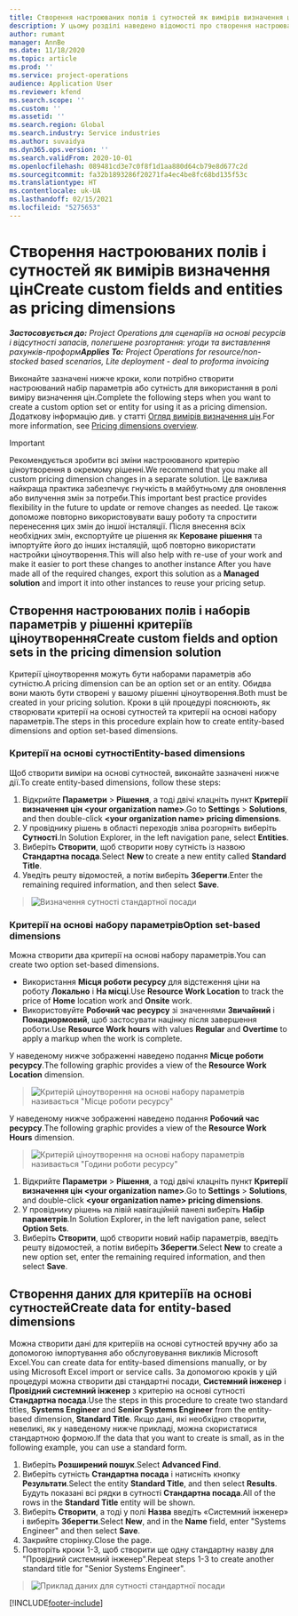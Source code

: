 ```yaml
---
title: Створення настроюваних полів і сутностей як вимірів визначення цін
description: У цьому розділі наведено відомості про створення настроюваних наборів параметрів або сутностей.
author: rumant
manager: AnnBe
ms.date: 11/18/2020
ms.topic: article
ms.prod: ''
ms.service: project-operations
audience: Application User
ms.reviewer: kfend
ms.search.scope: ''
ms.custom: ''
ms.assetid: ''
ms.search.region: Global
ms.search.industry: Service industries
ms.author: suvaidya
ms.dyn365.ops.version: ''
ms.search.validFrom: 2020-10-01
ms.openlocfilehash: 089481cd3e7c0f8f1d1aa880d64cb79e8d677c2d
ms.sourcegitcommit: fa32b1893286f20271fa4ec4be8fc68bd135f53c
ms.translationtype: HT
ms.contentlocale: uk-UA
ms.lasthandoff: 02/15/2021
ms.locfileid: "5275653"
---
```

# <a name="create-custom-fields-and-entities-as-pricing-dimensions"></a><span data-ttu-id="af55d-103">Створення настроюваних полів і сутностей як вимірів визначення цін</span><span class="sxs-lookup"><span data-stu-id="af55d-103">Create custom fields and entities as pricing dimensions</span></span>

<span data-ttu-id="af55d-104">_**Застосовується до:** Project Operations для сценаріїв на основі ресурсів і відсутності запасів, полегшене розгортання: угоди та виставлення рахунків-проформ_</span><span class="sxs-lookup"><span data-stu-id="af55d-104">_**Applies To:** Project Operations for resource/non-stocked based scenarios, Lite deployment - deal to proforma invoicing_</span></span>

<span data-ttu-id="af55d-105">Виконайте зазначені нижче кроки, коли потрібно створити настроюваний набір параметрів або сутність для використання в ролі виміру визначення цін.</span><span class="sxs-lookup"><span data-stu-id="af55d-105">Complete the following steps when you want to create a custom option set or entity for using it as a pricing dimension.</span></span> <span data-ttu-id="af55d-106">Додаткову інформацію див. у статті [Огляд вимірів визначення цін](pricing-dimensions-overview.md).</span><span class="sxs-lookup"><span data-stu-id="af55d-106">For more information, see [Pricing dimensions overview](pricing-dimensions-overview.md).</span></span>  

> [!IMPORTANT]
> <span data-ttu-id="af55d-107">Рекомендується зробити всі зміни настроюваного критерію ціноутворення в окремому рішенні.</span><span class="sxs-lookup"><span data-stu-id="af55d-107">We recommend that you make all custom pricing dimension changes in a separate solution.</span></span> <span data-ttu-id="af55d-108">Це важлива найкраща практика забезпечує гнучкість в майбутньому для оновлення або вилучення змін за потреби.</span><span class="sxs-lookup"><span data-stu-id="af55d-108">This important best practice provides flexibility in the future to update or remove changes as needed.</span></span> <span data-ttu-id="af55d-109">Це також допоможе повторно використовувати вашу роботу та спростити перенесення цих змін до іншої інсталяції. Після внесення всіх необхідних змін, експортуйте це рішення як **Кероване рішення** та імпортуйте його до інших інсталяцій, щоб повторно використати настройки ціноутворення.</span><span class="sxs-lookup"><span data-stu-id="af55d-109">This will also help with re-use of your work and make it easier to port these changes to another instance After you have made all of the required changes, export this solution as a **Managed solution** and import it into other instances to reuse your pricing setup.</span></span>

  
## <a name="create-custom-fields-and-option-sets-in-the-pricing-dimension-solution"></a><span data-ttu-id="af55d-110">Створення настроюваних полів і наборів параметрів у рішенні критеріїв ціноутворення</span><span class="sxs-lookup"><span data-stu-id="af55d-110">Create custom fields and option sets in the pricing dimension solution</span></span>

<span data-ttu-id="af55d-111">Критерії ціноутворення можуть бути наборами параметрів або сутністю.</span><span class="sxs-lookup"><span data-stu-id="af55d-111">A pricing dimension can be an option set or an entity.</span></span> <span data-ttu-id="af55d-112">Обидва вони мають бути створені у вашому рішенні ціноутворення.</span><span class="sxs-lookup"><span data-stu-id="af55d-112">Both must be created in your pricing solution.</span></span> <span data-ttu-id="af55d-113">Кроки в цій процедурі пояснюють, як створювати критерії на основі сутностей та критерії на основі набору параметрів.</span><span class="sxs-lookup"><span data-stu-id="af55d-113">The steps in this procedure explain how to create entity-based dimensions and option set-based dimensions.</span></span>

### <a name="entity-based-dimensions"></a><span data-ttu-id="af55d-114">Критерії на основі сутності</span><span class="sxs-lookup"><span data-stu-id="af55d-114">Entity-based dimensions</span></span>
<span data-ttu-id="af55d-115">Щоб створити виміри на основі сутностей, виконайте зазначені нижче дії.</span><span class="sxs-lookup"><span data-stu-id="af55d-115">To create entity-based dimensions, follow these steps:</span></span>

1. <span data-ttu-id="af55d-116">Відкрийте **Параметри** > **Рішення**, а тоді двічі клацніть пункт **Критерії визначення цін \<your organization name>**.</span><span class="sxs-lookup"><span data-stu-id="af55d-116">Go to **Settings** > **Solutions**, and then double-click **\<your organization name> pricing dimensions**.</span></span>
2. <span data-ttu-id="af55d-117">У провіднику рішень в області переходів зліва розгорніть виберіть **Сутності**.</span><span class="sxs-lookup"><span data-stu-id="af55d-117">In Solution Explorer, in the left navigation pane, select **Entities**.</span></span>
3. <span data-ttu-id="af55d-118">Виберіть **Створити**, щоб створити нову сутність із назвою **Стандартна посада**.</span><span class="sxs-lookup"><span data-stu-id="af55d-118">Select **New** to create a new entity called **Standard Title**.</span></span> 
4. <span data-ttu-id="af55d-119">Уведіть решту відомостей, а потім виберіть **Зберегти**.</span><span class="sxs-lookup"><span data-stu-id="af55d-119">Enter the remaining required information, and then select **Save**.</span></span>

> ![Визначення сутності стандартної посади](media/Standard-Title-entity-definition.png)

### <a name="option-set-based-dimensions"></a><span data-ttu-id="af55d-121">Критерії на основі набору параметрів</span><span class="sxs-lookup"><span data-stu-id="af55d-121">Option set-based dimensions</span></span> 
<span data-ttu-id="af55d-122">Можна створити два критерії на основі набору параметрів.</span><span class="sxs-lookup"><span data-stu-id="af55d-122">You can create two option set-based dimensions.</span></span> 

- <span data-ttu-id="af55d-123">Використання **Місця роботи ресурсу** для відстеження ціни на роботу **Локально** і **На місці**.</span><span class="sxs-lookup"><span data-stu-id="af55d-123">Use **Resource Work Location** to track the price of **Home** location work and **Onsite** work.</span></span> 
- <span data-ttu-id="af55d-124">Використовуйте **Робочий час ресурсу** зі значеннями **Звичайний** і **Понаднормовий**, щоб застосувати націнку після завершення роботи.</span><span class="sxs-lookup"><span data-stu-id="af55d-124">Use **Resource Work hours** with values **Regular** and **Overtime** to apply a markup when the work is complete.</span></span>

<span data-ttu-id="af55d-125">У наведеному нижче зображенні наведено подання **Місце роботи ресурсу**.</span><span class="sxs-lookup"><span data-stu-id="af55d-125">The following graphic provides a view of the **Resource Work Location** dimension.</span></span> 

> ![Критерій ціноутворення на основі набору параметрів називається "Місце роботи ресурсу"](media/Option-set-PD-called-Resource-Work-Location.png)

<span data-ttu-id="af55d-127">У наведеному нижче зображенні наведено подання **Робочий час ресурсу**.</span><span class="sxs-lookup"><span data-stu-id="af55d-127">The following graphic provides a view of the **Resource Work Hours** dimension.</span></span> 

> ![Критерій ціноутворення на основі набору параметрів називається "Години роботи ресурсу"](media/Option-set-PD-called-Resource-Work-Hours.png)

1. <span data-ttu-id="af55d-129">Відкрийте **Параметри** > **Рішення**, а тоді двічі клацніть пункт **Критерії визначення цін \<your organization name>**.</span><span class="sxs-lookup"><span data-stu-id="af55d-129">Go to **Settings** > **Solutions**, and double-click  **\<your organization name> pricing dimensions**.</span></span> 
2. <span data-ttu-id="af55d-130">У провіднику рішень на лівій навігаційній панелі виберіть **Набір параметрів**.</span><span class="sxs-lookup"><span data-stu-id="af55d-130">In Solution Explorer, in the left navigation pane, select  **Option Sets**.</span></span> 
3. <span data-ttu-id="af55d-131">Виберіть **Створити**, щоб створити новий набір параметрів, введіть решту відомостей, а потім виберіть **Зберегти**.</span><span class="sxs-lookup"><span data-stu-id="af55d-131">Select **New** to create a new option set, enter the remaining required information, and then select **Save**.</span></span>

## <a name="create-data-for-entity-based-dimensions"></a><span data-ttu-id="af55d-132">Створення даних для критеріїв на основі сутностей</span><span class="sxs-lookup"><span data-stu-id="af55d-132">Create data for entity-based dimensions</span></span>

<span data-ttu-id="af55d-133">Можна створити дані для критеріїв на основі сутностей вручну або за допомогою імпортування або обслуговування викликів Microsoft Excel.</span><span class="sxs-lookup"><span data-stu-id="af55d-133">You can create data for entity-based dimensions manually, or by using Microsoft Excel import or service calls.</span></span> <span data-ttu-id="af55d-134">За допомогою кроків у цій процедурі можна створити дві стандартні посади, **Системний інженер** і **Провідний системний інженер** з критерію на основі сутності **Стандартна посада**.</span><span class="sxs-lookup"><span data-stu-id="af55d-134">Use the steps in this procedure to create two standard titles, **Systems Engineer** and **Senior Systems Engineer** from the entity-based dimension, **Standard Title**.</span></span> <span data-ttu-id="af55d-135">Якщо дані, які необхідно створити, невеликі, як у наведеному нижче прикладі, можна скористатися стандартною формою.</span><span class="sxs-lookup"><span data-stu-id="af55d-135">If the data that you want to create is small, as in the following example, you can use a standard form.</span></span>

1. <span data-ttu-id="af55d-136">Виберіть **Розширений пошук**.</span><span class="sxs-lookup"><span data-stu-id="af55d-136">Select **Advanced Find**.</span></span>
2. <span data-ttu-id="af55d-137">Виберіть сутність **Стандартна посада** і натисніть кнопку **Результати**.</span><span class="sxs-lookup"><span data-stu-id="af55d-137">Select the entity **Standard Title**, and then select **Results**.</span></span> <span data-ttu-id="af55d-138">Будуть показані всі рядки в сутності **Стандартна посада**.</span><span class="sxs-lookup"><span data-stu-id="af55d-138">All of the rows in the **Standard Title** entity will be shown.</span></span>
3. <span data-ttu-id="af55d-139">Виберіть **Створити**, а тоді у полі **Назва** введіть «Системний інженер» і виберіть **Зберегти**.</span><span class="sxs-lookup"><span data-stu-id="af55d-139">Select **New**, and in the **Name** field, enter "Systems Engineer" and then select **Save**.</span></span>
4. <span data-ttu-id="af55d-140">Закрийте сторінку.</span><span class="sxs-lookup"><span data-stu-id="af55d-140">Close the page.</span></span> 
5. <span data-ttu-id="af55d-141">Повторіть кроки 1-3, щоб створити ще одну стандартну назву для "Провідний системний інженер".</span><span class="sxs-lookup"><span data-stu-id="af55d-141">Repeat steps 1-3 to create another standard title for "Senior Systems Engineer".</span></span>

> ![Приклад даних для сутності стандартної посади](media/ST-data.png)


[!INCLUDE[footer-include](../includes/footer-banner.md)]